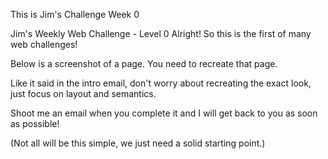 This is Jim's Challenge Week 0

Jim's Weekly Web Challenge - Level 0
Alright! So this is the first of many web challenges!
 
Below is a screenshot of a page. You need to recreate that page.
 
Like it said in the intro email, don't worry about recreating the exact look, just focus on layout and semantics.
 
Shoot me an email when you complete it and I will get back to you as soon as possible!
 
(Not all will be this simple, we just need a solid starting point.)
 
